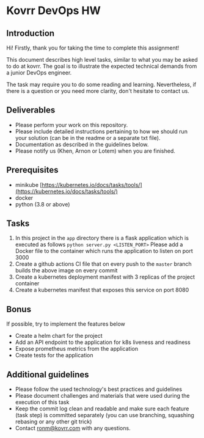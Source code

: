 # Kovrr DevOps HW

## Introduction
Hi!
Firstly, thank you for taking the time to complete this assignment!

This document describes high level tasks, similar to what you may be asked to do at kovrr. 
The goal is to illustrate the expected technical demands from a junior DevOps engineer.

The task may require you to do some reading and learning. Nevertheless, if there is a question or you need more clarity, don't hesitate to contact us.

## Deliverables

- Please perform your work on this repository.
- Please include detailed instructions pertaining to how we should run your solution (can be in the readme or a separate txt file).
- Documentation as described in the guidelines below.
- Please notify us (Khen, Arnon or Lotem) when you are finished.

## Prerequisites

- minikube [https://kubernetes.io/docs/tasks/tools/](https://kubernetes.io/docs/tasks/tools/)
- docker
- python (3.8 or above)

## Tasks

1. In this project in the `app` directory there is a flask application which is executed as follows `python server.py <LISTEN_PORT>` 
Please add a Docker file to the container which runs the application to listen on port 3000
2. Create a github actions CI file that on every push to the `master` branch builds the above image on every commit
3. Create a kubernetes deployment manifest with 3 replicas of the project container
4. Create a kubernetes manifest that exposes this service on port 8080

## Bonus

If possible, try to implement the features below 

- Create a helm chart for the project
- Add an API endpoint to the application for k8s liveness and readiness 
- Expose prometheus metrics from the application
- Create tests for the application

## Additional guidelines

- Please follow the used technology's best practices and guidelines
- Please document challenges and materials that were used during the execution of this task
- Keep the commit log clean and readable and make sure each feature (task step) is committed separately (you can use branching, squashing rebasing or any other git trick)
- Contact ronm@kovrr.com with any questions.

